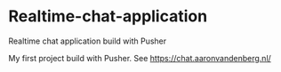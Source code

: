 # Realtime-chat-application
Realtime chat application build with Pusher

My first project build with Pusher.
See https://chat.aaronvandenberg.nl/
